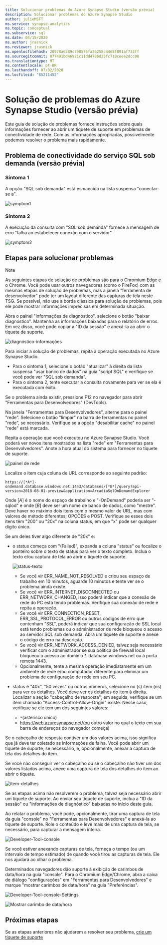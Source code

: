 ```yaml
---
title: Solucionar problemas do Azure Synapse Studio (versão prévia)
description: Solucionar problemas do Azure Synapse Studio
author: julieMSFT
ms.service: synapse-analytics
ms.topic: conceptual
ms.subservice: sql
ms.date: 04/15/2020
ms.author: jrasnick
ms.reviewer: jrasnick
ms.openlocfilehash: 20978a6389c790575fa26258c4468f891af733ff
ms.sourcegitcommit: 877491bd46921c11dd478bd25fc718ceee2dcc08
ms.translationtype: MT
ms.contentlocale: pt-BR
ms.lasthandoff: 07/02/2020
ms.locfileid: "85211452"
---
```

# <a name="azure-synapse-studio-preview-troubleshooting"></a>Solução de problemas do Azure Synapse Studio (versão prévia)

Este guia de solução de problemas fornece instruções sobre quais informações fornecer ao abrir um tíquete de suporte em problemas de conectividade de rede. Com as informações apropriadas, possivelmente podemos resolver o problema mais rapidamente.

## <a name="sql-on-demand-preview-service-connectivity-issue"></a>Problema de conectividade do serviço SQL sob demanda (versão prévia)

### <a name="symptom-1"></a>Sintoma 1

A opção "SQL sob demanda" está esmaecida na lista suspensa "conectar-se a".

![symptom1](media/troubleshooting-synapse-studio/symptom1v2.png)

### <a name="symptom-2"></a>Sintoma 2

A execução da consulta com "SQL sob demanda" fornece a mensagem de erro "falha ao estabelecer conexão com o servidor".

![symptom2](media/troubleshooting-synapse-studio/symptom2.png)

## <a name="troubleshooting-steps"></a>Etapas para solucionar problemas

> [!NOTE] 
>    As seguintes etapas de solução de problemas são para o Chromium Edge e o Chrome. Você pode usar outros navegadores (como o FireFox) com as mesmas etapas de solução de problemas, mas a janela "ferramenta de desenvolvedor" pode ter um layout diferente das capturas de tela neste TSG. Se possível, não use a borda clássica para solução de problemas, pois ele pode mostrar informações imprecisas em determinada situação.

Abra o painel "informações de diagnóstico", selecione o botão "baixar diagnóstico". Mantenha as informações baixadas para o relatório de erros. Em vez disso, você pode copiar a "ID da sessão" e anexá-la ao abrir o tíquete de suporte.

![diagnóstico-informações](media/troubleshooting-synapse-studio/diagnostic-info-download.png)

Para iniciar a solução de problemas, repita a operação executada no Azure Synapse Studio.

- Para o sintoma 1, selecione o botão "atualizar" à direita da lista suspensa "usar banco de dados" na guia "script SQL" e verifique se você pode ver "SQL sob demanda".
- Para o sintoma 2, tente executar a consulta novamente para ver se ela é executada com êxito.

Se o problema ainda existir, pressione F12 no navegador para abrir "Ferramentas para Desenvolvedores" (DevTools).

Na janela "Ferramentas para Desenvolvedores", alterne para o painel "rede". Selecione o botão "limpar" na barra de ferramentas no painel "rede", se necessário.
Verifique se a opção "desabilitar cache" no painel "rede" está marcada.

Repita a operação que você executou no Azure Synapse Studio. Você poderá ver novos itens mostrados na lista "rede" em "Ferramentas para Desenvolvedores". Anote a hora atual do sistema para fornecer no tíquete de suporte.

![painel de rede](media/troubleshooting-synapse-studio/network-panel.png)

Localize o item cuja coluna de URL corresponde ao seguinte padrão:

`https://[*A*]-ondemand.database.windows.net:1443/databases/[*B*]/query?api-version=2018-08-01-preview&application=ArcadiaSqlOnDemandExplorer`

Onde [*A*] é o nome do espaço de trabalho e "-OnDemand" poderia ser "-sqlod" e onde [*B*] deve ser um nome de banco de dados, como "mestre". Deve haver no máximo dois itens com o mesmo valor de URL, mas com valores de método diferentes; OPÇÕES e POST. Verifique se esses dois itens têm "200" ou "20x" na coluna status, em que "x" pode ser qualquer dígito único.

Se um deles tiver algo diferente de "20x" e:

- o status começa com "(Failed)", expanda a coluna "status" ou focalize o ponteiro sobre o texto de status para ver o texto completo. Inclua o texto e/ou captura de tela ao abrir o tíquete de suporte.

    ![status-texto](media/troubleshooting-synapse-studio/status-text.png)

    - Se você vir ERR_NAME_NOT_RESOLVED e criou seu espaço de trabalho em 10 minutos, aguarde 10 minutos e tente ver se o problema ainda existe.
    - Se você vir ERR_INTERNET_DISCONNECTED ou ERR_NETWORK_CHANGED, isso poderá indicar que a conexão de rede do PC está tendo problemas. Verifique sua conexão de rede e repita a operação.
    - Se você vir ERR_CONNECTION_RESET, ERR_SSL_PROTOCOL_ERROR ou outros códigos de erro que contenham "SSL", poderá indicar que sua configuração de SSL local está tendo problemas ou o administrador de rede bloqueou o acesso ao servidor SQL sob demanda. Abra um tíquete de suporte e anexe o código de erro na descrição.
    - Se você vir ERR_NETWORK_ACCESS_DENIED, talvez seja necessário verificar com o administrador se sua política de firewall local bloqueou o acesso ao domínio *. database.windows.net ou à porta remota 1443.
    - Opcionalmente, tente a mesma operação imediatamente em um ambiente de rede e/ou computador diferente para eliminar um problema de configuração de rede em seu PC.

- status é "40x", "50 vezes" ou outros números, selecione no (s) item (ns) para ver os detalhes. Você deve ver os detalhes do item à direita. Localizar a seção "cabeçalho de resposta"; em seguida, verifique se um item chamado "Access-Control-Allow-Origin" existe. Nesse caso, verifique se ele tem um dos seguintes valores:

    - `*`(asterisco único)
    - https://web.azuresynapse.net/(ou outro valor no qual o texto em sua barra de endereços do navegador começa)

Se o cabeçalho de resposta contiver um dos valores acima, isso significa que já deve ter coletado as informações de falha. Você pode abrir um tíquete de suporte, se necessário, e, opcionalmente, anexar a captura de tela dos detalhes do item.

Se você não conseguir ver o cabeçalho ou se o cabeçalho não tiver um dos valores listados acima, anexe uma captura de tela dos detalhes do item ao abrir o tíquete.

![item-detalhes](media/troubleshooting-synapse-studio/item-details.png)

Se as etapas acima não resolverem o problema, talvez seja necessário abrir um tíquete de suporte. Ao enviar seu tíquete de suporte, inclua a "ID da sessão" ou "informações de diagnóstico" baixadas no início deste guia.

Ao relatar o problema, você pode, opcionalmente, tirar uma captura de tela da guia "console" no "Ferramentas para Desenvolvedores" e anexá-la ao tíquete de suporte. Role o conteúdo e leve mais de uma captura de tela, se necessário, para capturar a mensagem inteira.

![Developer-Tool-console](media/troubleshooting-synapse-studio/developer-tool-console.png)

Se você estiver anexando capturas de tela, forneça o tempo (ou um intervalo de tempo estimado) de quando você tirou as capturas de tela. Ele nos ajudará ao olhar o problema.

Determinados navegadores dão suporte à exibição de carimbos de data/hora na guia "console". Para o Chromium Edge/Chrome, abra a caixa de diálogo "configurações" em "Ferramentas para Desenvolvedores" e marque "mostrar carimbos de data/hora" na guia "Preferências".

![Developer-Tool-console-Settings](media/troubleshooting-synapse-studio/developer-tool-console-settings.png)

![Mostrar carimbo de data/hora](media/troubleshooting-synapse-studio/show-time-stamp.png)

## <a name="next-steps"></a>Próximas etapas
Se as etapas anteriores não ajudarem a resolver seu problema, [crie um tíquete de suporte](../../sql-data-warehouse/sql-data-warehouse-get-started-create-support-ticket.md?toc=/azure/synapse-analytics/toc.json&bc=/azure/synapse-analytics/breadcrumb/toc.json)
